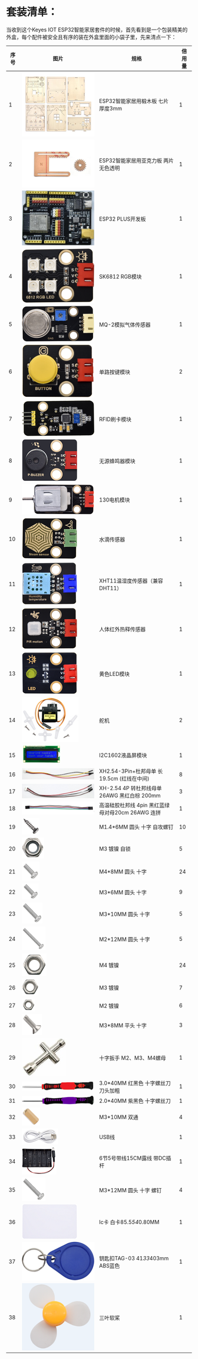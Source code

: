 # 套装清单：

当收到这个Keyes IOT ESP32智能家居套件的时候，首先看到是一个包装精美的外盒，每个配件被安全且有序的装在外盒里面的小袋子里，先来清点一下：

|序号|图片|规格|倍用量|
|-|-------------|--------------------|-|
|1|![](media/1ff9ca42ff21dff762e29dbb93e21b4e.jpeg)|ESP32智能家居用椴木板 七片 厚度3mm|1|
|2|![](media/02450e07c996853fbad4d180a4bb9c02.jpeg)|ESP32智能家居用亚克力板 两片 无色透明|1|
|3|![](media/db0239ad87202a5a7d5194c5631d07d6.jpeg)|ESP32 PLUS开发板|1|
|4|![](media/2f7bd7f3e7c303e7532de6a5527f839a.png)|SK6812 RGB模块|1|
|5|![](media/d36003a6ef55accaea6b723405a47e1e.png)|MQ-2模拟气体传感器|1|
|6|![](media/4e57aa302e31fdd3bd6e1233cf4d6e88.png)|单路按键模块|2|
|7|![](media/ea54983745d2eebd53d041185c28e73b.png)|RFID刷卡模块|1|
|8|![](media/aa2dc52cf306b6a272f74eaa50d612a3.png)|无源蜂鸣器模块|1|
|9|![](media/dccd9346e1e4863cdbaf64ddb957379a.png)|130电机模块|1|
|10|![](media/9e8793031725d4816a934607009288db.png)|水滴传感器|1|
|11|![](media/2d013e7634507fa3570235454abcd3fc.png)|XHT11温湿度传感器（兼容DHT11）|1|
|12|![](media/239131563f68fbf379e97d8384cf2d9b.png)|人体红外热释传感器|1|
|13|![](media/539cdc7373aa76311c420b60818e33b3.png)|黄色LED模块|1|
|14|![](media/c79fddd8b3087d769353158024c4ad3d.png)|舵机|2|
|15|![](media/a1b17ed711e846bbf71c05769c2f2fa3.png)|I2C1602液晶屏模块|1|
|16|![](media/c59ae888dc6d71e8f6e0975629a88dd4.png)|XH2.54-3Pin+杜邦母单 长19.5cm (红线在中间)|8|
|17|![](media/9a16ac3df731a5ec4d99285136939d92.png)|XH-2.54 4P 转杜邦线母单 26AWG 黑红白棕 200mm|3|
|18|![](media/90c270d9a66fdebe7e48c4b981848701.png)|高温硅胶杜邦线 4pin 黑红蓝绿母对母20cm 26AWG 连拼|1|
|19|![](media/c690465863f69298b19827cde5128f79.png)|M1.4*6MM 圆头 十字 自攻螺钉|10|
|20|![](media/0f61ce9e2292fa53d139281fc71092bf.png)|M3 镀镍 自锁|5|
|21|![](media/633c03364383bf7f7eeca4d74a4eaada.png)|M4*8MM 圆头 十字|24|
|22|![](media/d78ccac9728d58903e3561704acbe6dc.png)|M3*6MM 圆头 十字|9|
|23|![](media/623cdfd90b07f470c17d0c5998bd46af.png)|M3*10MM 圆头 十字|5|
|24|![](media/ce5c5be85f502c898dd9252a17e9d9fe.png)|M2*12MM 圆头 十字|5|
|25|![](media/7ee440258b612c64f900de1f0f8a710d.png)|M4 镀镍|24|
|26|![](media/a0b10f6e28fb19934e1fa34180ba9c4c.png)|M3 镀镍|7|
|27|![](media/edd71615a0c4b0375d559814b5d3ad6d.png)|M2 镀镍|6|
|28|![](media/1faf1767891020e7c190d81f25279eed.png)|M3*8MM 平头 十字|3|
|29|![](media/e8e1c04d2c03b995842b0bd92e2fdf72.jpeg)|十字扳手 M2、M3、M4螺母|1|
|30|![](media/f353b46e6c2c0597c3268d5aa137fd99.png)|3.0*40MM 红黑色 十字螺丝刀 刀头加粗|1|
|31|![](media/aa12dd0fe16e3f122e1822f671b3c0c7.png)|2.0*40MM 紫黑色 十字螺丝刀|1|
|32|![](media/aff257d4c8f9d1bee8dbacc9b8aca0f0.png)|M3*10MM 双通|4|
|33|![](media/50618f1d7d84d46dc4733e1df96f2c74.png)|USB线|1|
|34|![](media/8ef88abb35e6b91d4a801552576eba6d.png)|6节5号带线15CM露线 带DC插杆|1|
|35|![](media/9dc3f434f4f5ddc84c01f956b1e75527.png)|M3*12MM 圆头 十字 螺钉|4|
|36|![](media/2915b3c9efcf551c876bea6d123db870.png)|Ic卡 白卡85.5*54*0.80MM|1|
|37|![](media/51b4fe77cf2a9c1f4cef27f99f220f78.png)|钥匙扣TAG-03 41*33*403mm ABS蓝色|1|
|38|![](media/16f725d5da5b576a79e9299717d811d7.png)|三叶软桨|1|















